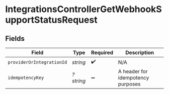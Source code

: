 # IntegrationsControllerGetWebhookSupportStatusRequest


## Fields

| Field                             | Type                              | Required                          | Description                       |
| --------------------------------- | --------------------------------- | --------------------------------- | --------------------------------- |
| `providerOrIntegrationId`         | *string*                          | :heavy_check_mark:                | N/A                               |
| `idempotencyKey`                  | *?string*                         | :heavy_minus_sign:                | A header for idempotency purposes |